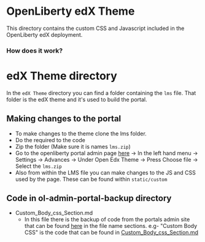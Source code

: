 # OpenLiberty edX Theme

This directory contains the custom CSS and Javascript included in the OpenLiberty edX deployment.

### How does it work?

# edX Theme directory

In the `edX Theme` directory you can find a folder containing the `lms` file. That folder is the edX theme and it's used to build the portal.

## Making changes to the portal

 - To make changes to the theme clone the lms folder.
 - Do the required to the code
 - Zip the folder (Make sure it is names `lms.zip`)
 - Go to the openliberty portal admin page [here](https://openliberty.skillsnetwork.site/admin/learning_paths) -> In the left hand menu -> Settings -> Advances -> Under Open Edx Theme -> Press Choose file -> Select the `lms.zip`
 - Also from within the LMS file you can make changes to the JS and CSS used by the page. These can be found within `static/custom` 


## Code in ol-admin-portal-backup directory

- Custom_Body_css_Section.md
  - In this file there is the backup of code from the portals admin site that can be found [here](https://openliberty.skillsnetwork.site/admin/advanced/edit) in the file name sections. e.g- "Custom Body CSS" is the code that can be found in [Custom_Body_css_Section.md](https://github.com/OpenLiberty/cloud-hosted-guides/blob/prod/Portal-Assets/Custom_Body_css_Section.md)